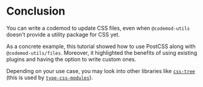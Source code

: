 # Conclusion

You can write a codemod to update CSS files, even when `@codemod-utils` doesn't provide a utility package for CSS yet.

As a concrete example, this tutorial showed how to use PostCSS along with `@codemod-utils/files`. Moreover, it highlighted the benefits of using existing plugins and having the option to write custom ones.

Depending on your use case, you may look into other libraries like [`css-tree`](https://github.com/csstree/csstree) (this is used by [`type-css-modules`](https://github.com/ijlee2/embroider-css-modules/tree/2.0.16/packages/type-css-modules)).
